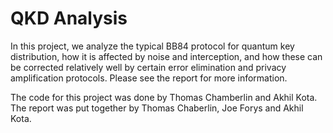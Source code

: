 # QKD Analysis


In this project, we analyze the typical BB84 protocol for quantum key distribution, how it is affected by noise and interception, and how these can be corrected relatively well by certain error elimination and privacy amplification protocols. Please see the report for more information.

The code for this project was done by Thomas Chamberlin and Akhil Kota. The report was put together by Thomas Chaberlin, Joe Forys and Akhil Kota.
